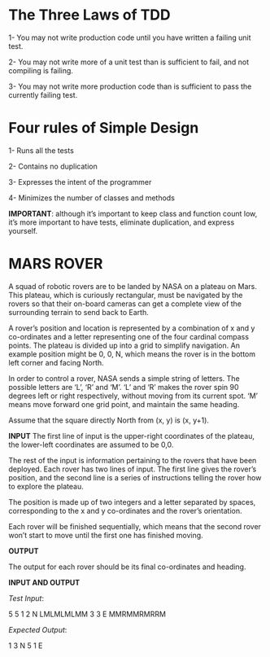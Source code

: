 
# The Three Laws of TDD

1- You may not write production code until you have written a failing unit test.
 
2- You may not write more of a unit test than is sufficient to fail, and not compiling is failing.

3- You may not write more production code than is sufficient to pass the currently failing test.


# Four rules of Simple Design

1- Runs all the tests

2- Contains no duplication

3- Expresses the intent of the programmer

4- Minimizes the number of classes and methods

**IMPORTANT**: although it’s important to keep class and function count low, it’s more important to have tests, eliminate duplication, and express yourself.


# MARS ROVER

A squad of robotic rovers are to be landed by NASA on a plateau on Mars.
This plateau, which is curiously rectangular, must be navigated by the
rovers so that their on-board cameras can get a complete view of the
surrounding terrain to send back to Earth.

A rover’s position and location is represented by a combination of x and y
co-ordinates and a letter representing one of the four cardinal compass
points. The plateau is divided up into a grid to simplify navigation. An
example position might be 0, 0, N, which means the rover is in the bottom
left corner and facing North.

In order to control a rover, NASA sends a simple string of letters. The
possible letters are ‘L’, ‘R’ and ‘M’. ‘L’ and ‘R’ makes the rover spin 90
degrees left or right respectively, without moving from its current spot.
‘M’ means move forward one grid point, and maintain the same heading.

Assume that the square directly North from (x, y) is (x, y+1).

**INPUT**
The first line of input is the upper-right coordinates of the plateau, the
lower-left coordinates are assumed to be 0,0.

The rest of the input is information pertaining to the rovers that have
been deployed. Each rover has two lines of input. The first line gives the
rover’s position, and the second line is a series of instructions telling
the rover how to explore the plateau.

The position is made up of two integers and a letter separated by spaces,
corresponding to the x and y co-ordinates and the rover’s orientation.

Each rover will be finished sequentially, which means that the second rover
won’t start to move until the first one has finished moving.

**OUTPUT**

The output for each rover should be its final co-ordinates and heading.

**INPUT AND OUTPUT**

_Test Input_:

5 5
1 2 N
LMLMLMLMM
3 3 E
MMRMMRMRRM

_Expected Output_:

1 3 N
5 1 E